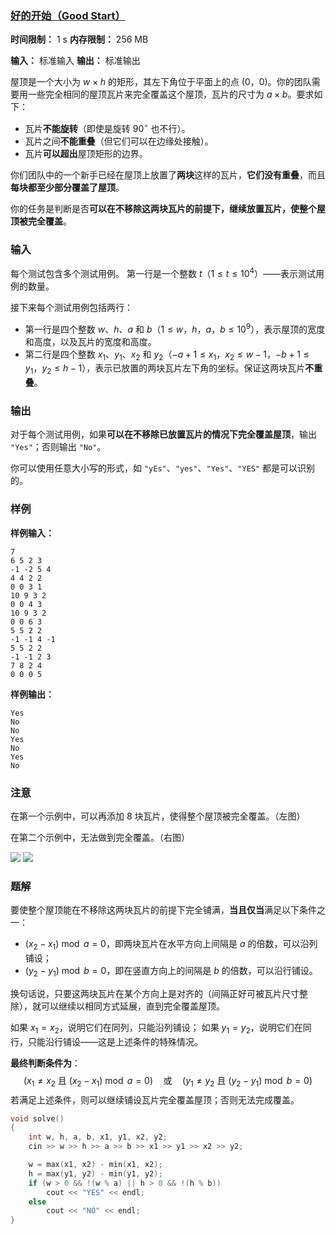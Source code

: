 ### [好的开始（Good Start）](https://codeforces.com/contest/2113/problem/B)

**时间限制：** 1 s
**内存限制：** 256 MB

**输入：** 标准输入
**输出：** 标准输出



屋顶是一个大小为 $w \times h$ 的矩形，其左下角位于平面上的点 $(0$，$0)$。你的团队需要用一些完全相同的屋顶瓦片来完全覆盖这个屋顶，瓦片的尺寸为 $a \times b$。要求如下：

- 瓦片**不能旋转**（即使是旋转 $90^\circ$ 也不行）。
- 瓦片之间**不能重叠**（但它们可以在边缘处接触）。
- 瓦片**可以超出**屋顶矩形的边界。

你们团队中的一个新手已经在屋顶上放置了**两块**这样的瓦片，**它们没有重叠**，而且**每块都至少部分覆盖了屋顶**。

你的任务是判断是否**可以在不移除这两块瓦片的前提下，继续放置瓦片，使整个屋顶被完全覆盖**。







### 输入

每个测试包含多个测试用例。
 第一行是一个整数 $t$（$1 \le t \le 10^4$）——表示测试用例的数量。

接下来每个测试用例包括两行：

- 第一行是四个整数 $w$、$h$、$a$ 和 $b$（$1 \le w$，$h$，$a$，$b \le 10^9$），表示屋顶的宽度和高度，以及瓦片的宽度和高度。
- 第二行是四个整数 $x_1$、$y_1$、$x_2$ 和 $y_2$（$-a + 1 \le x_1$，$x_2 \le w - 1$，$-b + 1 \le y_1$，$y_2 \le h - 1$），表示已放置的两块瓦片左下角的坐标。保证这两块瓦片**不重叠**。





### 输出

对于每个测试用例，如果**可以在不移除已放置瓦片的情况下完全覆盖屋顶**，输出 `"Yes"`；否则输出 `"No"`。

你可以使用任意大小写的形式，如 `"yEs"`、`"yes"`、`"Yes"`、`"YES"` 都是可以识别的。





### 样例

**样例输入：**

```
7
6 5 2 3
-1 -2 5 4
4 4 2 2
0 0 3 1
10 9 3 2
0 0 4 3
10 9 3 2
0 0 6 3
5 5 2 2
-1 -1 4 -1
5 5 2 2
-1 -1 2 3
7 8 2 4
0 0 0 5
```



**样例输出：**

```
Yes
No
No
Yes
No
Yes
No
```





### 注意

在第一个示例中，可以再添加 8 块瓦片，使得整个屋顶被完全覆盖。（左图）

在第二个示例中，无法做到完全覆盖。（右图）

![](https://espresso.codeforces.com/76a7cc7bc4e86f820c778a0bb385668955eaab01.png)                                     ![](https://espresso.codeforces.com/7a137282544846beb0e98facae5ddf58e8248fee.png)





 ### 题解

要使整个屋顶能在不移除这两块瓦片的前提下完全铺满，**当且仅当**满足以下条件之一：

- $(x_2 - x_1) \bmod a = 0$，即两块瓦片在水平方向上间隔是 $a$ 的倍数，可以沿列铺设；
- $(y_2 - y_1) \bmod b = 0$，即在竖直方向上的间隔是 $b$ 的倍数，可以沿行铺设。

换句话说，只要这两块瓦片在某个方向上是对齐的（间隔正好可被瓦片尺寸整除），就可以继续以相同方式延展，直到完全覆盖屋顶。

如果 $x_1 = x_2$，说明它们在同列，只能沿列铺设；
如果 $y_1 = y_2$，说明它们在同行，只能沿行铺设——这是上述条件的特殊情况。

**最终判断条件为**：
$$
(x_1 \ne x_2 \text{ 且 } (x_2 - x_1) \bmod a = 0) \quad \text{或} \quad (y_1 \ne y_2 \text{ 且 } (y_2 - y_1) \bmod b = 0)
$$
若满足上述条件，则可以继续铺设瓦片完全覆盖屋顶；否则无法完成覆盖。



```cpp
void solve()
{
	int w, h, a, b, x1, y1, x2, y2;
	cin >> w >> h >> a >> b >> x1 >> y1 >> x2 >> y2;

	w = max(x1, x2) - min(x1, x2);
	h = max(y1, y2) - min(y1, y2);
	if (w > 0 && !(w % a) || h > 0 && !(h % b))
		cout << "YES" << endl;
	else
		cout << "NO" << endl;
}
```

